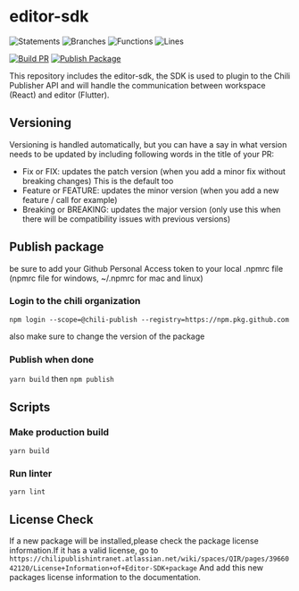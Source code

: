 # editor-sdk

![Statements](https://img.shields.io/badge/statements-79.91%25-red.svg) ![Branches](https://img.shields.io/badge/branches-67.1%25-red.svg) ![Functions](https://img.shields.io/badge/functions-73.15%25-red.svg) ![Lines](https://img.shields.io/badge/lines-81.87%25-yellow.svg)

[![Build PR](https://github.com/chili-publish/editor-sdk/actions/workflows/pr-build.yml/badge.svg)](https://github.com/chili-publish/editor-sdk/actions/workflows/pr-build.yml) [![Publish Package](https://github.com/chili-publish/editor-sdk/actions/workflows/publish-package.yml/badge.svg)](https://github.com/chili-publish/editor-sdk/actions/workflows/publish-package.yml)


This repository includes the editor-sdk, the SDK is used to plugin to the Chili Publisher API and will handle the communication between workspace (React) and editor (Flutter).

## Versioning

Versioning is handled automatically, but you can have a say in what version needs to be updated by including following words in the title of your PR:
- Fix or FIX: updates the patch version (when you add a minor fix without breaking changes) This is the default too
- Feature or FEATURE: updates the minor version (when you add a new feature / call for example)
- Breaking or BREAKING: updates the major version (only use this when there will be compatibility issues with previous versions)

## Publish package

be sure to add your Github Personal Access token to your local .npmrc file (npmrc file for windows, ~/.npmrc for mac and linux)

### Login to the chili organization

`npm login --scope=@chili-publish --registry=https://npm.pkg.github.com`

also make sure to change the version of the package

### Publish when done

`yarn build`
then
`npm publish`

## Scripts

### Make production build

`yarn build`

### Run linter

`yarn lint`

## License Check
If a new package will be installed,please check the package license information.If it has a valid license, go to `https://chilipublishintranet.atlassian.net/wiki/spaces/QIR/pages/3966042120/License+Information+of+Editor-SDK+package`
And add this new packages license information to the documentation.
